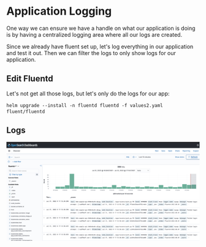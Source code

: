 # Application Logging

One way we can ensure we have a handle on what our application is doing is by having a centralized logging area where all our logs are created.  

Since we already have fluent set up, let's log everything in our application and test it out. Then we can filter the logs to only show logs for our application. 

## Edit Fluentd

Let's not get all those logs, but let's only do the logs for our app: 

```
helm upgrade --install -n fluentd fluentd -f values2.yaml fluent/fluentd
```

## Logs

![](../images/mo/m08-01.png)

